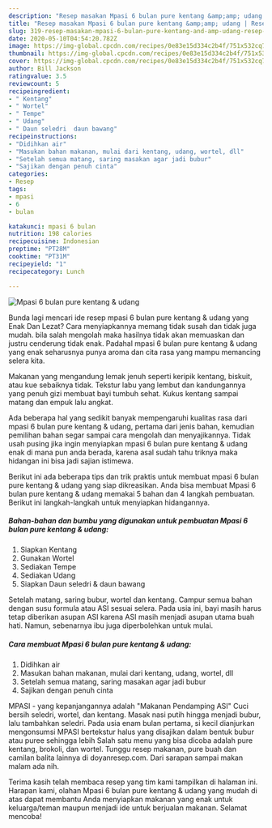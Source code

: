 ```yaml
---
description: "Resep masakan Mpasi 6 bulan pure kentang &amp;amp; udang | Resep Bumbu Mpasi 6 bulan pure kentang &amp;amp; udang Yang Menggugah Selera"
title: "Resep masakan Mpasi 6 bulan pure kentang &amp;amp; udang | Resep Bumbu Mpasi 6 bulan pure kentang &amp;amp; udang Yang Menggugah Selera"
slug: 319-resep-masakan-mpasi-6-bulan-pure-kentang-and-amp-udang-resep-bumbu-mpasi-6-bulan-pure-kentang-and-amp-udang-yang-menggugah-selera
date: 2020-05-10T04:54:20.782Z
image: https://img-global.cpcdn.com/recipes/0e83e15d334c2b4f/751x532cq70/mpasi-6-bulan-pure-kentang-udang-foto-resep-utama.jpg
thumbnail: https://img-global.cpcdn.com/recipes/0e83e15d334c2b4f/751x532cq70/mpasi-6-bulan-pure-kentang-udang-foto-resep-utama.jpg
cover: https://img-global.cpcdn.com/recipes/0e83e15d334c2b4f/751x532cq70/mpasi-6-bulan-pure-kentang-udang-foto-resep-utama.jpg
author: Bill Jackson
ratingvalue: 3.5
reviewcount: 5
recipeingredient:
- " Kentang"
- " Wortel"
- " Tempe"
- " Udang"
- " Daun seledri  daun bawang"
recipeinstructions:
- "Didihkan air"
- "Masukan bahan makanan, mulai dari kentang, udang, wortel, dll"
- "Setelah semua matang, saring masakan agar jadi bubur"
- "Sajikan dengan penuh cinta"
categories:
- Resep
tags:
- mpasi
- 6
- bulan

katakunci: mpasi 6 bulan 
nutrition: 198 calories
recipecuisine: Indonesian
preptime: "PT28M"
cooktime: "PT31M"
recipeyield: "1"
recipecategory: Lunch

---
```



![Mpasi 6 bulan pure kentang &amp; udang](https://img-global.cpcdn.com/recipes/0e83e15d334c2b4f/751x532cq70/mpasi-6-bulan-pure-kentang-udang-foto-resep-utama.jpg)

Bunda lagi mencari ide resep mpasi 6 bulan pure kentang &amp; udang yang Enak Dan Lezat? Cara menyiapkannya memang tidak susah dan tidak juga mudah. bila salah mengolah maka hasilnya tidak akan memuaskan dan justru cenderung tidak enak. Padahal mpasi 6 bulan pure kentang &amp; udang yang enak seharusnya punya aroma dan cita rasa yang mampu memancing selera kita.

Makanan yang mengandung lemak jenuh seperti keripik kentang, biskuit, atau kue sebaiknya tidak. Tekstur labu yang lembut dan kandungannya yang penuh gizi membuat bayi tumbuh sehat. Kukus kentang sampai matang dan empuk lalu angkat.

Ada beberapa hal yang sedikit banyak mempengaruhi kualitas rasa dari mpasi 6 bulan pure kentang &amp; udang, pertama dari jenis bahan, kemudian pemilihan bahan segar sampai cara mengolah dan menyajikannya. Tidak usah pusing jika ingin menyiapkan mpasi 6 bulan pure kentang &amp; udang enak di mana pun anda berada, karena asal sudah tahu triknya maka hidangan ini bisa jadi sajian istimewa.


Berikut ini ada beberapa tips dan trik praktis untuk membuat mpasi 6 bulan pure kentang &amp; udang yang siap dikreasikan. Anda bisa membuat Mpasi 6 bulan pure kentang &amp; udang memakai 5 bahan dan 4 langkah pembuatan. Berikut ini langkah-langkah untuk menyiapkan hidangannya.

<!--inarticleads1-->

##### Bahan-bahan dan bumbu yang digunakan untuk pembuatan Mpasi 6 bulan pure kentang &amp; udang:

1. Siapkan  Kentang
1. Gunakan  Wortel
1. Sediakan  Tempe
1. Sediakan  Udang
1. Siapkan  Daun seledri &amp; daun bawang


Setelah matang, saring bubur, wortel dan kentang. Campur semua bahan dengan susu formula atau ASI sesuai selera. Pada usia ini, bayi masih harus tetap diberikan asupan ASI karena ASI masih menjadi asupan utama buah hati. Namun, sebenarnya ibu juga diperbolehkan untuk mulai. 

<!--inarticleads2-->

##### Cara membuat Mpasi 6 bulan pure kentang &amp; udang:

1. Didihkan air
1. Masukan bahan makanan, mulai dari kentang, udang, wortel, dll
1. Setelah semua matang, saring masakan agar jadi bubur
1. Sajikan dengan penuh cinta


MPASI - yang kepanjangannya adalah &#34;Makanan Pendamping ASI&#34; Cuci bersih seledri, wortel, dan kentang. Masak nasi putih hingga menjadi bubur, lalu tambahkan seledri. Pada usia enam bulan pertama, si kecil dianjurkan mengonsumsi MPASI bertekstur halus yang disajikan dalam bentuk bubur atau puree sehingga lebih Salah satu menu yang bisa dicoba adalah pure kentang, brokoli, dan wortel. Tunggu resep makanan, pure buah dan camilan balita lainnya di doyanresep.com. Dari sarapan sampai makan malam ada nih. 

Terima kasih telah membaca resep yang tim kami tampilkan di halaman ini. Harapan kami, olahan Mpasi 6 bulan pure kentang &amp; udang yang mudah di atas dapat membantu Anda menyiapkan makanan yang enak untuk keluarga/teman maupun menjadi ide untuk berjualan makanan. Selamat mencoba!
